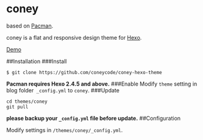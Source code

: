 # coney
based on [Pacman](https://github.com/A-limon/pacman).

coney is a flat and responsive design theme for [Hexo](http://hexo.io).

[Demo](http://gengbiao.me)

##Installation
###Install
```
$ git clone https://github.com/coneycode/coney-hexo-theme
```
**Pacman requires Hexo 2.4.5 and above.** 
###Enable
Modify `theme` setting in blog folder` _config.yml` to `coney`.
###Update
```
cd themes/coney
git pull
```
**please backup your `_config.yml` file before update.** 
##Configuration

Modify settings in  `/themes/coney/_config.yml`.